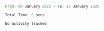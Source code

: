 <!--START_SECTION:waka-->

```rust
From: 09 January 2025 - To: 16 January 2025

Total Time: 0 secs

No activity tracked
```

<!--END_SECTION:waka-->
